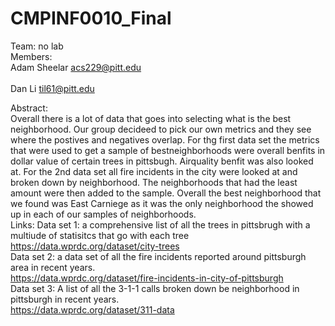 # CMPINF0010_Final
Team: no lab<br>
Members: <br>
Adam Sheelar acs229@pitt.edu<br><br>
Dan Li til61@pitt.edu

Abstract: <br>
Overall there is a lot of data that goes into selecting what is the best neighborhood. Our group decideed to pick our own metrics and they see where the postives and negatives overlap. For thg first data set the metrics that were used to get a sample of bestneighborhoods were overall benfits in dollar value of certain trees in pittsbugh. Airquality benfit was also looked at. For the 2nd data set all fire incidents in the city were looked at and broken down by neighborhood. The neighborhoods that had the least amount were then added to the sample. Overall the best neighborhood that we found was East Carniege as it was the only neighborhood the showed up in each of our samples of neighborhoods.
<br>
Links: 
Data set 1: a comprehensive list of all the trees in pittsbrugh with a multiude of statisitcs that go with each tree<br>
https://data.wprdc.org/dataset/city-trees
<br>
Data set 2: a data set of all the fire incidents reported around pittsburgh area in recent years.<br>
https://data.wprdc.org/dataset/fire-incidents-in-city-of-pittsburgh
<br>
Data set 3: A list of all the 3-1-1 calls broken down be neighborhood in pittsburgh in recent years. <br>
https://data.wprdc.org/dataset/311-data



